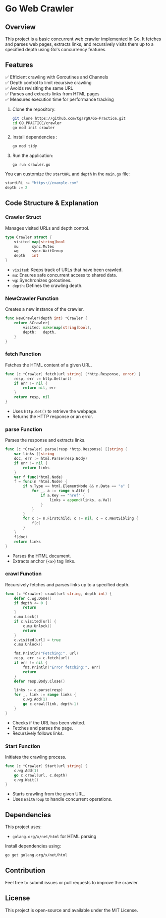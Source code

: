 # Go Web Crawler

## Overview
This project is a basic concurrent web crawler implemented in Go. It fetches and parses web pages, extracts links, and recursively visits them up to a specified depth using Go's concurrency features.

## Features
✅ Efficient crawling with Goroutines and Channels  
✅ Depth control to limit recursive crawling  
✅ Avoids revisiting the same URL  
✅ Parses and extracts links from HTML pages  
✅ Measures execution time for performance tracking  

1. Clone the repository:
   ```bash
   git clone https://github.com/Cgarg9/Go-Practice.git
   cd GO_PRACTICE/crawler
   go mod init crawler
    ```
2. Install dependencies :
    ```bash
    go mod tidy
    ```
3. Run the application:
    ```
    go run crawler.go
    ```

You can customize the `startURL` and `depth` in the `main.go` file:
```go
startURL := "https://example.com"
depth := 2
```

## Code Structure & Explanation

### **Crawler Struct**
Manages visited URLs and depth control.
```go
type Crawler struct {
	visited map[string]bool
	mu      sync.Mutex
	wg      sync.WaitGroup
	depth   int
}
```
- `visited`: Keeps track of URLs that have been crawled.
- `mu`: Ensures safe concurrent access to shared data.
- `wg`: Synchronizes goroutines.
- `depth`: Defines the crawling depth.

### **NewCrawler Function**
Creates a new instance of the crawler.
```go
func NewCrawler(depth int) *Crawler {
	return &Crawler{
		visited: make(map[string]bool),
		depth:   depth,
	}
}
```

### **fetch Function**
Fetches the HTML content of a given URL.
```go
func (c *Crawler) fetch(url string) (*http.Response, error) {
	resp, err := http.Get(url)
	if err != nil {
		return nil, err
	}
	return resp, nil
}
```
- Uses `http.Get()` to retrieve the webpage.
- Returns the HTTP response or an error.

### **parse Function**
Parses the response and extracts links.
```go
func (c *Crawler) parse(resp *http.Response) []string {
	var links []string
	doc, err := html.Parse(resp.Body)
	if err != nil {
		return links
	}
	var f func(*html.Node)
	f = func(n *html.Node) {
		if n.Type == html.ElementNode && n.Data == "a" {
			for _, a := range n.Attr {
				if a.Key == "href" {
					links = append(links, a.Val)
				}
			}
		}
		for c := n.FirstChild; c != nil; c = c.NextSibling {
			f(c)
		}
	}
	f(doc)
	return links
}
```
- Parses the HTML document.
- Extracts anchor (`<a>`) tag links.

### **crawl Function**
Recursively fetches and parses links up to a specified depth.
```go
func (c *Crawler) crawl(url string, depth int) {
	defer c.wg.Done()
	if depth <= 0 {
		return
	}
	c.mu.Lock()
	if c.visited[url] {
		c.mu.Unlock()
		return
	}
	c.visited[url] = true
	c.mu.Unlock()

	fmt.Println("Fetching:", url)
	resp, err := c.fetch(url)
	if err != nil {
		fmt.Println("Error fetching:", err)
		return
	}
	defer resp.Body.Close()

	links := c.parse(resp)
	for _, link := range links {
		c.wg.Add(1)
		go c.crawl(link, depth-1)
	}
}
```
- Checks if the URL has been visited.
- Fetches and parses the page.
- Recursively follows links.

### **Start Function**
Initiates the crawling process.
```go
func (c *Crawler) Start(url string) {
	c.wg.Add(1)
	go c.crawl(url, c.depth)
	c.wg.Wait()
}
```
- Starts crawling from the given URL.
- Uses `WaitGroup` to handle concurrent operations.

## Dependencies
This project uses:
- `golang.org/x/net/html` for HTML parsing

Install dependencies using:
```sh
go get golang.org/x/net/html
```

## Contribution
Feel free to submit issues or pull requests to improve the crawler.

## License
This project is open-source and available under the MIT License.


